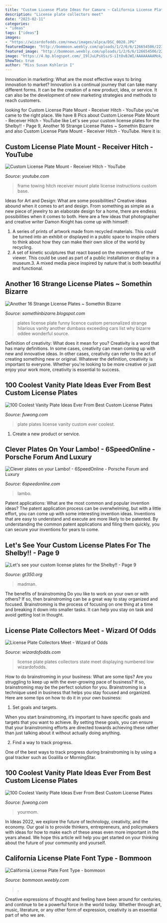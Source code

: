 ```yaml
---
title: "Custom License Plate Ideas For Camaro ~ California License Plate Font Type"
description: "License plate collectors meet"
date: "2023-02-11"
categories:
- "ideas"
tags: ["ideas"]
images:
- "https://wizardofodds.com/news/images/alpca/DSC_0028.JPG"
featuredImage: "http://bommoon.weebly.com/uploads/1/2/6/6/126654506/223668882_orig.jpg"
featured_image: "http://bommoon.weebly.com/uploads/1/2/6/6/126654506/223668882_orig.jpg"
image: "https://4.bp.blogspot.com/_I9lJuLPsXSs/S-iItOvBJWI/AAAAAAAAMok/MfELHXYYZR0/s400/Another+16+Strange+License+Plates+2.jpg"
ShowToc: true
author: "Miss Susan Kshlerin I"
---
```



Innovation in marketing: What are the most effective ways to bring innovation to market?
Innovation is a continual journey that can take many different forms. It can be the creation of a new product, idea, or service. It can also be the development of new marketing strategies and methods to reach customers.

	

		
looking for Custom License Plate Mount - Receiver Hitch - YouTube you've came to the right place. We have 8 Pics about Custom License Plate Mount - Receiver Hitch - YouTube like Let&#039;s see your custom license plates for the Shelby!! - Page 9, Another 16 Strange License Plates ~ Somethin Bizarre and also Custom License Plate Mount - Receiver Hitch - YouTube. Here it is:
		
    
## Custom License Plate Mount - Receiver Hitch - YouTube

<img loading=lazy src="https://i.ytimg.com/vi/lZGrjnYB2fo/maxresdefault.jpg" onerror="this.onerror=null;this.src='https://tse2.mm.bing.net/th?id=OIP.rkT2zFLB7M-kr8xKETcU9wHaEK&amp;pid=15.1';" alt="Custom License Plate Mount - Receiver Hitch - YouTube">

_Source: youtube.com_

>frame towing hitch receiver mount plate license instructions custom base. 

	

Ideas for Art and Design: What are some possibilities?
Creative ideas abound when it comes to art and design. From something as simple as a new piece of jewelry to an elaborate design for a home, there are endless possibilities when it comes to both. Here are a few ideas that photographer and creative writer Damon Knight has come up with himself:
1. A series of prints of artwork made from recycled materials. This could be turned into an exhibit or displayed in a public space to inspire others to think about how they can make their own slice of the world by recycling.
2. A set of kinetic sculptures that react based on the movements of the viewer. This could be used as part of a public installation or display in a museum.3. A mixed media piece inspired by nature that is both beautiful and functional.

    
## Another 16 Strange License Plates ~ Somethin Bizarre

<img loading=lazy src="https://4.bp.blogspot.com/_I9lJuLPsXSs/S-iItOvBJWI/AAAAAAAAMok/MfELHXYYZR0/s400/Another+16+Strange+License+Plates+2.jpg" onerror="this.onerror=null;this.src='https://tse3.mm.bing.net/th?id=OIP.2y5jKdWYl1vVt6wfzFzpIQHaGS&amp;pid=15.1';" alt="Another 16 Strange License Plates ~ Somethin Bizarre">

_Source: somethinbizarre.blogspot.com_

>plates license plate funny licence custom personalized strange hilarious vanity another dumbass exceeding cars list why bizarre oddee wonderful source. 

	

Definition of creativity: What does it mean for you?
Creativity is a word that has many definitions. In some cases, creativity can mean coming up with new and innovative ideas. In other cases, creativity can refer to the act of creating something new or original. Whatever the definition, creativity is important to everyone. Whether you're looking to be more creative or just enjoy your work more, creativity is essential to success.

    
## 100 Coolest Vanity Plate Ideas Ever From Best Custom License Plates

<img loading=lazy src="https://www.fuwong.com/wp-content/uploads/2017/05/JUSTTRY.jpg" onerror="this.onerror=null;this.src='https://tse4.mm.bing.net/th?id=OIP.xvIWlNtcoiRj7Qx1iC7kcwHaFU&amp;pid=15.1';" alt="100 Coolest Vanity Plate Ideas Ever From Best Custom License Plates">

_Source: fuwong.com_

>plate plates license vanity custom ever coolest. 

	

1. Create a new product or service.

    
## Clever Plates On Your Lambo! - 6SpeedOnline - Porsche Forum And Luxury

<img loading=lazy src="https://i116.photobucket.com/albums/o11/bigtymr89/IMG_0202copy.jpg" onerror="this.onerror=null;this.src='https://tse2.mm.bing.net/th?id=OIP.-nAU36Irwsgaps4sQDOyggHaE8&amp;pid=15.1';" alt="Clever plates on your Lambo! - 6SpeedOnline - Porsche Forum and Luxury">

_Source: 6speedonline.com_

>lambo. 

	

Patent applications: What are the most common and popular invention ideas?
The patent application process can be overwhelming, but with a little effort, you can come up with some interesting invention ideas. Inventions that are easy to understand and execute are more likely to be patented. By understanding the common patent applications and filing them quickly, you can secure your inventions for years to come.

    
## Let&#039;s See Your Custom License Plates For The Shelby!! - Page 9

<img loading=lazy src="https://www.gt350.org/forum/attachments/11980d1572837320-let-s-see-your-custom-license-plates-shelby-684e1fac-1760-4f2f-b2a2-b3bfde21efa6_1572837318244.jpeg" onerror="this.onerror=null;this.src='https://tse2.mm.bing.net/th?id=OIP.lv16iD_Jhaw_hjcth3AwVgHaJ4&amp;pid=15.1';" alt="Let&#039;s see your custom license plates for the Shelby!! - Page 9">

_Source: gt350.org_

>madman. 

	

The benefits of brainstroming
Do you like to work on your own or with others? If so, then brainstroming can be a great way to stay organized and focused. Brainstroming is the process of focusing on one thing at a time and breaking it down into smaller tasks. It can help you stay on task and avoid getting lost in thought.

    
## License Plate Collectors Meet - Wizard Of Odds

<img loading=lazy src="https://wizardofodds.com/news/images/alpca/DSC_0028.JPG" onerror="this.onerror=null;this.src='https://tse1.mm.bing.net/th?id=OIP.xM__2EhhnusoxrYCcbyE5gHaLE&amp;pid=15.1';" alt="License Plate Collectors Meet - Wizard of Odds">

_Source: wizardofodds.com_

>license plate plates collectors state meet displaying numbered low wizardofodds. 

	

How to do brainstroming in your business: What are some tips?
Are you struggling to keep up with the ever-growing pace of business? If so, brainstroming may be the perfect solution for you. Brainstroming is a technique used in business that helps you stay focused and organized. Here are some tips on how to do it in your own business: 
1. Set goals and targets.

When you start brainstroming, it’s important to have specific goals and targets that you want to achieve. By setting these goals, you can ensure that your brainstroming efforts are directed towards achieving these rather than just talking about it without actually doing anything. 

2. Find a way to track progress.

One of the best ways to track progress during brainstroming is by using a goal tracker such as Goalilla or MorningStar.

    
## 100 Coolest Vanity Plate Ideas Ever From Best Custom License Plates

<img loading=lazy src="https://www.fuwong.com/wp-content/uploads/2017/05/YOURMOM-768x518.jpg" onerror="this.onerror=null;this.src='https://tse3.mm.bing.net/th?id=OIP.VZC6Kn-PSC_R4Xd4jqRgHgHaE_&amp;pid=15.1';" alt="100 Coolest Vanity Plate Ideas Ever From Best Custom License Plates">

_Source: fuwong.com_

>yourmom. 

	

In Ideas 2022, we explore the future of technology, creativity, and the economy. Our goal is to provide thinkers, entrepreneurs, and policymakers with ideas for how to make each of these areas even more important in the years ahead. We hope this article will help you get started on your thinking about the future of your community and yourself.

    
## California License Plate Font Type - Bommoon

<img loading=lazy src="http://bommoon.weebly.com/uploads/1/2/6/6/126654506/223668882_orig.jpg" onerror="this.onerror=null;this.src='https://tse1.mm.bing.net/th?id=OIP.teMU8lV6j2FVd0fGAXKCtgHaF_&amp;pid=15.1';" alt="California License Plate Font Type - bommoon">

_Source: bommoon.weebly.com_

>. 

	

Creative expressions of thought and feeling have been around for centuries, and continue to be a powerful force in the world today. Whether through art, music, literature, or any other form of expression, creativity is an essential part of who we are.

